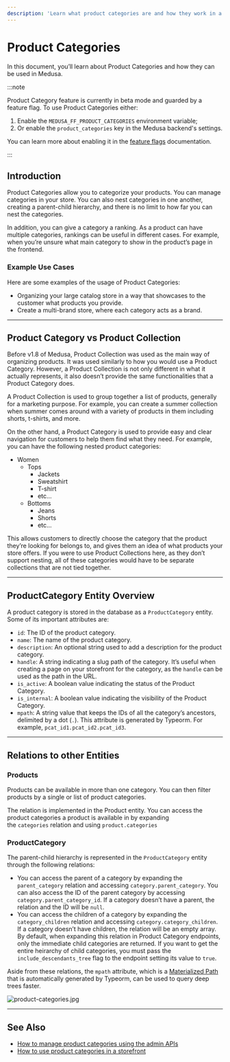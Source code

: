 ```yaml
---
description: 'Learn what product categories are and how they work in a Medusa backend. Product categories can be used to organize products using nested collections.'
---
```


# Product Categories

In this document, you’ll learn about Product Categories and how they can be used in Medusa.

:::note

Product Category feature is currently in beta mode and guarded by a feature flag. To use Product Categories either:

1. Enable the `MEDUSA_FF_PRODUCT_CATEGORIES` environment variable;
2. Or enable the `product_categories` key in the Medusa backend's settings.

You can learn more about enabling it in the [feature flags](../../development/feature-flags/toggle.md) documentation.

:::

## Introduction

Product Categories allow you to categorize your products. You can manage categories in your store. You can also nest categories in one another, creating a parent-child hierarchy, and there is no limit to how far you can nest the categories.

In addition, you can give a category a ranking. As a product can have multiple categories, rankings can be useful in different cases. For example, when you’re unsure what main category to show in the product’s page in the frontend.

### Example Use Cases

Here are some examples of the usage of Product Categories:

- Organizing your large catalog store in a way that showcases to the customer what products you provide.
- Create a multi-brand store, where each category acts as a brand.

---

## Product Category vs Product Collection

Before v1.8 of Medusa, Product Collection was used as the main way of organizing products. It was used similarly to how you would use a Product Category. However, a Product Collection is not only different in what it actually represents, it also doesn’t provide the same functionalities that a Product Category does.

A Product Collection is used to group together a list of products, generally for a marketing purpose. For example, you can create a summer collection when summer comes around with a variety of products in them including shorts, t-shirts, and more.

On the other hand, a Product Category is used to provide easy and clear navigation for customers to help them find what they need. For example, you can have the following nested product categories:

- Women
  - Tops
    - Jackets
    - Sweatshirt
    - T-shirt
    - etc…
  - Bottoms
    - Jeans
    - Shorts
    - etc…

This allows customers to directly choose the category that the product they’re looking for belongs to, and gives them an idea of what products your store offers. If you were to use Product Collections here, as they don’t support nesting, all of these categories would have to be separate collections that are not tied together.

---

## ProductCategory Entity Overview

A product category is stored in the database as a `ProductCategory` entity. Some of its important attributes are:

- `id`: The ID of the product category.
- `name`: The name of the product category.
- `description`: An optional string used to add a description for the product category.
- `handle`: A string indicating a slug path of the category. It’s useful when creating a page on your storefront for the category, as the `handle` can be used as the path in the URL.
- `is_active`: A boolean value indicating the status of the Product Category.
- `is_internal`: A boolean value indicating the visibility of the Product Category.
- `mpath`: A string value that keeps the IDs of all the category’s ancestors, delimited by a dot (`.`). This attribute is generated by Typeorm. For example, `pcat_id1.pcat_id2.pcat_id3`.

---

## Relations to other Entities

### Products

Products can be available in more than one category. You can then filter products by a single or list of product categories.

The relation is implemented in the Product entity. You can access the product categories a product is available in by expanding the `categories` relation and using `product.categories`

### ProductCategory

The parent-child hierarchy is represented in the `ProductCategory` entity through the following relations:

- You can access the parent of a category by expanding the `parent_category` relation and accessing `category.parent_category`. You can also access the ID of the parent category by accessing `category.parent_category_id`. If a category doesn’t have a parent, the relation and the ID will be `null`.
- You can access the children of a category by expanding the `category_children` relation and accessing `category.category_children`. If a category doesn’t have children, the relation will be an empty array. By default, when expanding this relation in Product Category endpoints, only the immediate child categories are returned. If you want to get the entire heirarchy of child categories, you must pass the `include_descendants_tree` flag to the endpoint setting its value to `true`.

Aside from these relations, the `mpath` attribute, which is a [Materialized Path](https://typeorm.io/tree-entities#materialized-path-aka-path-enumeration) that is automatically generated by Typeorm, can be used to query deep trees faster.

![product-categories.jpg](https://res.cloudinary.com/dza7lstvk/image/upload/v1679916789/Medusa%20Docs/Diagrams/product-categories_x4qp5u.jpg)

---

## See Also

- [How to manage product categories using the admin APIs](./admin/manage-categories.mdx)
- [How to use product categories in a storefront](./storefront/use-categories.mdx)
